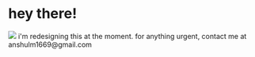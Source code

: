 # hey there!
<img src="https://github.com/anshluu/anshluu/blob/main/willits-CA-sunrise.jpg?raw=true">
i'm redesigning this at the moment. for anything urgent, contact me at anshulm1669@gmail.com


